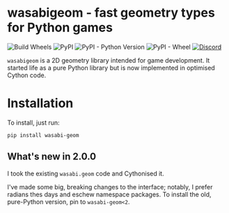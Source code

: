 # wasabigeom - fast geometry types for Python games

![Build Wheels](https://github.com/lordmauve/cyvec/workflows/Build%20Wheels/badge.svg?branch=master)
![PyPI](https://img.shields.io/pypi/v/wasabi-geom) ![PyPI - Python Version](https://img.shields.io/pypi/pyversions/wasabi-geom) ![PyPI - Wheel](https://img.shields.io/pypi/wheel/wasabi-geom) [![Discord](https://img.shields.io/discord/705530610847973407)](https://discord.gg/jBWaWHU)

`wasabigeom` is a 2D geometry library intended for game development. It started
life as a pure Python library but is now implemented in optimised Cython code.


# Installation

To install, just run:

```
pip install wasabi-geom
```


## What's new in 2.0.0

I took the existing `wasabi.geom` code and Cythonised it.

I've made some big, breaking changes to the interface; notably, I prefer
radians thes days and eschew namespace packages. To install the old,
pure-Python version, pin to `wasabi-geom<2`.
